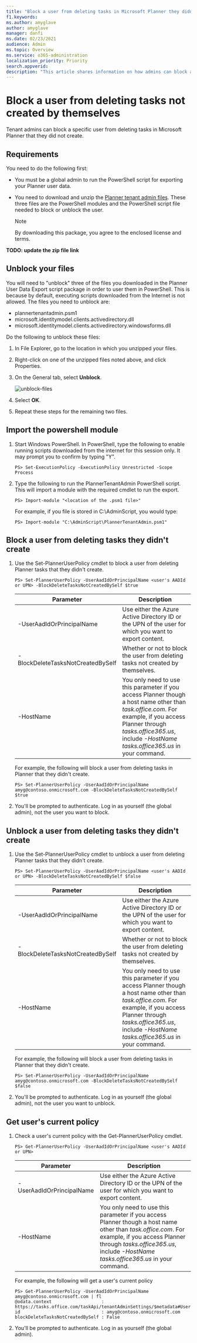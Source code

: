 ```yaml
---
title: "Block a user from deleting tasks in Microsoft Planner they didn't create"
f1.keywords:
ms.author: amyglave
author: amyglave
manager: danfi
ms.date: 02/23/2021
audience: Admin
ms.topic: Overview
ms.service: o365-administration
localization_priority: Priority
search.appverid:
description: "This article shares information on how admins can block a user from deleting tasks the user didn't create"
---
```


# Block a user from deleting tasks not created by themselves

Tenant admins can block a specific user from deleting tasks in Microsoft Planner that they did not create.

## Requirements

You need to do the following first:

- You must be a global admin to run the PowerShell script for exporting your Planner user data.
- You need to download and unzip the [Planner tenant admin files](https://go.microsoft.com/fwlink/?linkid=871954). These three files are the PowerShell modules and the PowerShell script file needed to block or unblock the user.

    > [!NOTE]
    > By downloading this package, you agree to the enclosed license and terms.

**TODO: update the zip file link**

## Unblock your files

You will need to "unblock" three of the files you downloaded in the Planner User Data Export script package in order to user them in PowerShell. This is because by default, executing scripts downloaded from the Internet is not allowed. The files you need to unblock are:

- plannertenantadmin.psm1
- microsoft.identitymodel.clients.activedirectory.dll
- microsoft.identitymodel.clients.activedirectory.windowsforms.dll

Do the following to unblock these files:

1. In File Explorer, go to the location in which you unzipped your files.
2. Right-click on one of the unzipped files noted above, and click Properties.
3. On the General tab, select **Unblock**.

    ![unblock-files](media/unblock-files.png) 

4. Select **OK**.

5. Repeat these steps for the remaining two files.

## Import the powershell module

1. Start Windows PowerShell. In PowerShell, type the following to enable running scripts downloaded from the internet for this session only. It may prompt you to confirm by typing "Y".

   `PS> Set-ExecutionPolicy -ExecutionPolicy Unrestricted -Scope Process`

2. Type the following to run the PlannerTenantAdmin PowerShell script. This will import a module with the required cmdlet to run the export.

   `PS> Import-module "<location of the .psm1 file>"`

   For example, if you file is stored in C:\AdminScript, you would type:

   `PS> Import-module "C:\AdminScript\PlannerTenantAdmin.psm1"`

## Block a user from deleting tasks they didn't create
1. Use the Set-PlannerUserPolicy cmdlet to block a user from deleting Planner tasks that they didn't create.

   `PS> Set-PlannerUserPolicy -UserAadIdOrPrincipalName <user's AADId or UPN> -BlockDeleteTasksNotCreatedBySelf $true`

    |Parameter|Description|
    |---|---|
    |-UserAadIdOrPrincipalName|Use either the Azure Active Directory ID or the UPN of the user for which you want to export content.|
    |-BlockDeleteTasksNotCreatedBySelf|Whether or not to block the user from deleting tasks not created by themselves.|
    |-HostName|You only need to use this parameter if you access Planner though a host name other than *task.</span>office.</span>com*. For example, if you access Planner through *tasks.</span>office365.</span>us*, include *-HostName tasks.</span>office365</span>.us* in your command.|

    For example, the following will block a user from deleting tasks in Planner that they didn't create.

    `PS> Set-PlannerUserPolicy -UserAadIdOrPrincipalName amyg@contoso.onmicrosoft.com -BlockDeleteTasksNotCreatedBySelf $true`

2. You'll be prompted to authenticate. Log in as yourself (the global admin), not the user you want to block.

## Unblock a user from deleting tasks they didn't create

1. Use the Set-PlannerUserPolicy cmdlet to unblock a user from deleting Planner tasks that they didn't create.

   `PS> Set-PlannerUserPolicy -UserAadIdOrPrincipalName <user's AADId or UPN> -BlockDeleteTasksNotCreatedBySelf $false`

    |Parameter|Description|
    |---|---|
    |-UserAadIdOrPrincipalName|Use either the Azure Active Directory ID or the UPN of the user for which you want to export content.|
    |-BlockDeleteTasksNotCreatedBySelf|Whether or not to block the user from deleting tasks not created by themselves.|
    |-HostName|You only need to use this parameter if you access Planner though a host name other than *task.</span>office.</span>com*. For example, if you access Planner through *tasks.</span>office365.</span>us*, include *-HostName tasks.</span>office365</span>.us* in your command.|

    For example, the following will block a user from deleting tasks in Planner that they didn't create.

    `PS> Set-PlannerUserPolicy -UserAadIdOrPrincipalName amyg@contoso.onmicrosoft.com -BlockDeleteTasksNotCreatedBySelf $false`

2. You'll be prompted to authenticate. Log in as yourself (the global admin), not the user you want to unblock.

## Get user's current policy

1. Check a user's current policy with the Get-PlannerUserPolicy cmdlet.

    `PS> Get-PlannerUserPolicy -UserAadIdOrPrincipalName <user's AADId or UPN>`

    |Parameter|Description|
    |---|---|
    |-UserAadIdOrPrincipalName|Use either the Azure Active Directory ID or the UPN of the user for which you want to export content.|
    |-HostName|You only need to use this parameter if you access Planner though a host name other than *task.</span>office.</span>com*. For example, if you access Planner through *tasks.</span>office365.</span>us*, include *-HostName tasks.</span>office365</span>.us* in your command.|

    For example, the following will get a user's current policy
    
    ```
    PS> Get-PlannerUserPolicy -UserAadIdOrPrincipalName amyg@contoso.onmicrosoft.com | fl
    @odata.context                   : https://tasks.office.com/taskApi/tenantAdminSettings/$metadata#UserPolicy/$entity
    id                               : amyg@contoso.onmicrosoft.com
    blockDeleteTasksNotCreatedBySelf : False
    ```

2. You'll be prompted to authenticate. Log in as yourself (the global admin).
